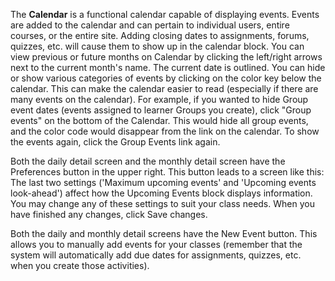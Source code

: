 The **Calendar** is a functional calendar capable of displaying events.  Events are added to the calendar and can pertain to individual users, entire courses, or the entire site.  Adding closing dates to assignments, forums, quizzes, etc. will cause them to show up in the calendar block. You can view previous or future months on Calendar by clicking the left/right arrows next to the current month's name. The current date is outlined. You can hide or show various categories of events by clicking on the color key below the calendar. This can make the calendar easier to read (especially if there are many events on the calendar). For example, if you wanted to hide Group event dates (events assigned to learner Groups you create), click "Group events" on the bottom of the Calendar. This would hide all group events, and the color code would disappear from the link on the calendar. To show the events again, click the Group Events link again.

Both the daily detail screen and the monthly detail screen have the Preferences button in the upper right. This button leads to a screen like this: The last two settings ('Maximum upcoming events' and 'Upcoming events look-ahead') affect how the Upcoming Events block displays information. You may change any of these settings to suit your class needs. When you have finished any changes, click Save changes.

Both the daily and monthly detail screens have the New Event button. This allows you to manually add events for your classes (remember that the system will automatically add due dates for assignments, quizzes, etc. when you create those activities).